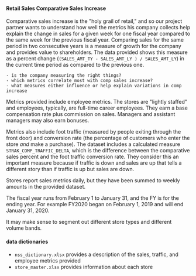 #### Retail Sales Comparative Sales Increase

Comparative sales increase is the "holy grail of retail," and so our project partner wants to understand how well the metrics his company collects help explain the change in sales for a given week for one fiscal year compared to the same week for the previous fiscal year. Comparing sales for the same period in two consecutive years is a measure of growth for the company and provides value to shareholders. The data provided shows this measure as a percent change (`(SALES_AMT_TY - SALES_AMT_LY ) / SALES_AMT_LY`) in the current time period as compared to the previous one.  

    - is the company measuring the right things?
    - which metrics correlate most with comp sales increase?
    - what measures either influence or help explain variations in comp increase

Metrics provided include employee metrics. The stores are "lightly staffed" and employees, typically, are full-time career employees. They earn a base compensation rate plus commission on sales. Managers and assistant managers may also earn bonuses.

Metrics also include foot traffic (measured by people exiting through the front door) and conversion rate (the percentage of customers who enter the store _and_ make a purchase). The dataset includes a calculated measure
`STRAK_COMP_TRAFFIC_DELTA`, which is the difference between the comparative sales percent and the foot traffic conversion rate. They consider this an important measure because if traffic is down and sales are up that tells a different story than if traffic is up but sales are down.

Stores report sales metrics daily, but they have been summed to weekly amounts in the provided dataset.

The fiscal year runs from February 1 to January 31, and the FY is for the ending year. For example FY2020 began on February 1, 2019 and will end January 31, 2020.

It may make sense to segment out different store types and different volume bands.

#### data dictionaries
 - `nss_dictionary.xlsx` provides a description of the sales, traffic, and employee metrics provided
 - `store_master.xlsx` provides information about each store